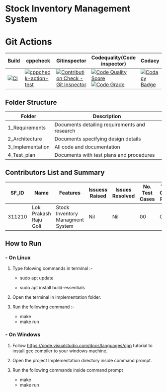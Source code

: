 # Stock Inventory Management System



# Git Actions
|Build	|cppcheck	|Gitinspector	|Codequality(Code inspector)|Codacy|
|-------|-----------|---------------|---------------------------|------|
|[![CI](https://github.com/LPR1234/Mini/actions/workflows/main.yml/badge.svg)](https://github.com/LPR1234/Mini/actions/workflows/main.yml)|[![cppcheck-action-test](https://github.com/LPR1234/Mini/actions/workflows/cppcheck.yml/badge.svg)](https://github.com/LPR1234/Mini/actions/workflows/cppcheck.yml)|[![Contribution Check - Git Inspector](https://github.com/LPR1234/Mini/actions/workflows/gitinspector.yml/badge.svg)](https://github.com/LPR1234/Mini/actions/workflows/gitinspector.yml)|[![Code Quality Score](https://www.code-inspector.com/project/25151/score/svg)](https://frontend.code-inspector.com/project/25151/dashboard)[![Code Grade](https://www.code-inspector.com/project/25151/status/svg)](https://frontend.code-inspector.com/project/25151/dashboard)|[![Codacy Badge](https://app.codacy.com/project/badge/Grade/a5d7d633317647b2b8ccbb709f236ff5)](https://www.codacy.com/gh/LPR1234/Mini/dashboard?utm_source=github.com&amp;utm_medium=referral&amp;utm_content=LPR1234/Mini&amp;utm_campaign=Badge_Grade)|



## Folder Structure
| **Folder**	|**Description**|
|----------|----------|
| 1_Requirements 	|Documents detailing requirements and research|
| 2_Architecture	|Documents specifying design details|
| 3_Implementation	|All code and documentation|
| 4_Test_plan	|Documents with test plans and procedures|

## Contributors List and Summary

|SF_ID|	Name	|Features|	Issuess Raised	|Issues Resolved	|No. Test Cases	|Test Case Pass|
|------|------------|--------|------------------|-------------------|---------------|--------------|
|311210|    Lok Prakash Raju Goli |Stock Inventory Managment System	|Nil	|Nil	|00	|00|

## How to Run
### - On Linux
1. Type folowing commands in terminal :-

    - sudo apt update
  
    - sudo apt install build-essentials

2. Open the terminal in Implementation folder.

3. Run the following command :-

    - make
    - make run
    
### - On Windows

1. Follow https://code.visualstudio.com/docs/languages/cpp tutorial to install gcc compiler to your windows machine.

2. Open the project Implementation directory inside command prompt.

3. Run the following commands inside command prompt

   - make
   - make run
